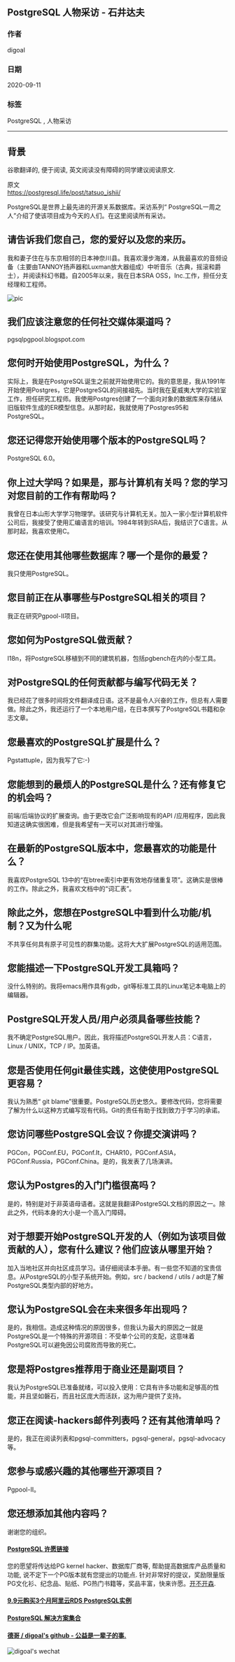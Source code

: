 ## PostgreSQL 人物采访 - 石井达夫                  
                                    
### 作者                                    
digoal                                    
                                    
### 日期                                    
2020-09-11                                    
                                    
### 标签                                    
PostgreSQL , 人物采访                          
                                    
----                                    
                                    
## 背景                          
谷歌翻译的, 便于阅读, 英文阅读没有障碍的同学建议阅读原文.      
  
原文                                 
https://postgresql.life/post/tatsuo_ishii/        
                        
PostgreSQL是世界上最先进的开源关系数据库。采访系列“ PostgreSQL一周之人”介绍了使该项目成为今天的人们。在这里阅读所有采访。                        
            
## 请告诉我们您自己，您的爱好以及您的来历。    
我和妻子住在与东京相邻的日本神奈川县。我喜欢漫步海滩，从我最喜欢的音频设备（主要由TANNOY扬声器和Luxman放大器组成）中听音乐（古典，摇滚和爵士），并阅读科幻书籍。自2005年以来，我在日本SRA OSS，Inc.工作，担任分支经理和工程师。    
    
![pic](https://postgresql.life/images/posts/tatsuo_ishii_600.jpg)            
            
## 我们应该注意您的任何社交媒体渠道吗？    
pgsqlpgpool.blogspot.com    
## 您何时开始使用PostgreSQL，为什么？    
实际上，我是在PostgreSQL诞生之前就开始使用它的。我的意思是，我从1991年开始使用Postgres，它是PostgreSQL的间接祖先。当时我在夏威夷大学的实验室工作，担任研究工程师。我使用Postgres创建了一个面向对象的数据库来存储从旧版软件生成的ER模型信息。从那时起，我就使用了Postgres95和PostgreSQL。    
    
## 您还记得您开始使用哪个版本的PostgreSQL吗？    
PostgreSQL 6.0。    
    
## 你上过大学吗？如果是，那与计算机有关吗？您的学习对您目前的工作有帮助吗？    
我曾在日本山形大学学习物理学。该研究与计算机无关。加入一家小型计算机软件公司后，我接受了使用汇编语言的培训。1984年转到SRA后，我结识了C语言。从那时起，我喜欢使用C。    
    
## 您还在使用其他哪些数据库？哪一个是你的最爱？    
我只使用PostgreSQL。    
    
## 您目前正在从事哪些与PostgreSQL相关的项目？    
我正在研究Pgpool-II项目。    
    
## 您如何为PostgreSQL做贡献？    
I18n，将PostgreSQL移植到不同的建筑机器，包括pgbench在内的小型工具。    
    
## 对PostgreSQL的任何贡献都与编写代码无关？    
我已经花了很多时间将文件翻译成日语。这不是最令人兴奋的工作，但总有人需要做。除此之外，我还运行了一个本地用户组，​​在日本撰写了PostgreSQL书籍和杂志文章。    
    
## 您最喜欢的PostgreSQL扩展是什么？    
Pgstattuple，因为我写了它:-)    
    
## 您能想到的最烦人的PostgreSQL是什么？还有修复它的机会吗？    
前端/后端协议的扩展查询。由于更改它会广泛影响现有的API /应用程序，因此我知道这确实很困难，但是我希望有一天可以对其进行增强。    
    
## 在最新的PostgreSQL版本中，您最喜欢的功能是什么？    
我喜欢PostgreSQL 13中的“在btree索引中更有效地存储重复项”。这确实是很棒的工作。除此之外，我喜欢文档中的“词汇表”。    
    
## 除此之外，您想在PostgreSQL中看到什么功能/机制？又为什么呢    
不共享任何具有原子可见性的群集功能。这将大大扩展PostgreSQL的适用范围。    
    
## 您能描述一下PostgreSQL开发工具箱吗？    
没什么特别的。我将emacs用作具有gdb，git等标准工具的Linux笔记本电脑上的编辑器。    
    
## PostgreSQL开发人员/用户必须具备哪些技能？    
我不确定PostgreSQL用户。因此，我将描述PostgreSQL开发人员：C语言，Linux / UNIX，TCP / IP。加英语。    
    
## 您是否使用任何git最佳实践，这使使用PostgreSQL更容易？    
我认为熟悉“ git blame”很重要。PostgreSQL历史悠久。要修改代码，您将需要了解为什么以这种方式编写现有代码。Git的责任有助于找到致力于学习的承诺。    
    
## 您访问哪些PostgreSQL会议？你提交演讲吗？    
PGCon，PGConf.EU，PGConf.It，CHAR10，PGConf.ASIA，PGConf.Russia，PGConf.China。是的，我发表了几场演讲。    
    
## 您认为Postgres的入门门槛很高吗？    
是的，特别是对于非英语母语者。这就是我翻译PostgreSQL文档的原因之一。除此之外，代码本身的大小是一个高入门障碍。    
    
## 对于想要开始PostgreSQL开发的人（例如为该项目做贡献的人），您有什么建议？他们应该从哪里开始？    
加入当地社区并向社区成员学习。请仔细阅读本手册。有一些您不知道的宝贵信息。从PostgreSQL的小型子系统开始。例如，src / backend / utils / adt是了解PostgreSQL类型内部的好地方。    
    
## 您认为PostgreSQL会在未来很多年出现吗？    
是的，我相信。造成这种情况的原因很多，但我认为最大的原因之一就是PostgreSQL是一个特殊的开源项目：不受单个公司的支配，这意味着PostgreSQL可以避免因公司腐败而导致的死亡。    
    
## 您是将Postgres推荐用于商业还是副项目？    
我认为PostgreSQL已准备就绪，可以投入使用：它具有许多功能和足够高的性能，并且坚如磐石，而且社区庞大而活跃，这为用户提供了支持。    
    
## 您正在阅读-hackers邮件列表吗？还有其他清单吗？    
是的，我正在阅读列表和pgsql-committers，pgsql-general，pgsql-advocacy等。    
    
## 您参与或感兴趣的其他哪些开源项目？    
Pgpool-II。    
    
## 您还想添加其他内容吗？    
谢谢您的组织。    
  
#### [PostgreSQL 许愿链接](https://github.com/digoal/blog/issues/76 "269ac3d1c492e938c0191101c7238216")
您的愿望将传达给PG kernel hacker、数据库厂商等, 帮助提高数据库产品质量和功能, 说不定下一个PG版本就有您提出的功能点. 针对非常好的提议，奖励限量版PG文化衫、纪念品、贴纸、PG热门书籍等，奖品丰富，快来许愿。[开不开森](https://github.com/digoal/blog/issues/76 "269ac3d1c492e938c0191101c7238216").  
  
  
#### [9.9元购买3个月阿里云RDS PostgreSQL实例](https://www.aliyun.com/database/postgresqlactivity "57258f76c37864c6e6d23383d05714ea")
  
  
#### [PostgreSQL 解决方案集合](https://yq.aliyun.com/topic/118 "40cff096e9ed7122c512b35d8561d9c8")
  
  
#### [德哥 / digoal's github - 公益是一辈子的事.](https://github.com/digoal/blog/blob/master/README.md "22709685feb7cab07d30f30387f0a9ae")
  
  
![digoal's wechat](../pic/digoal_weixin.jpg "f7ad92eeba24523fd47a6e1a0e691b59")
  
